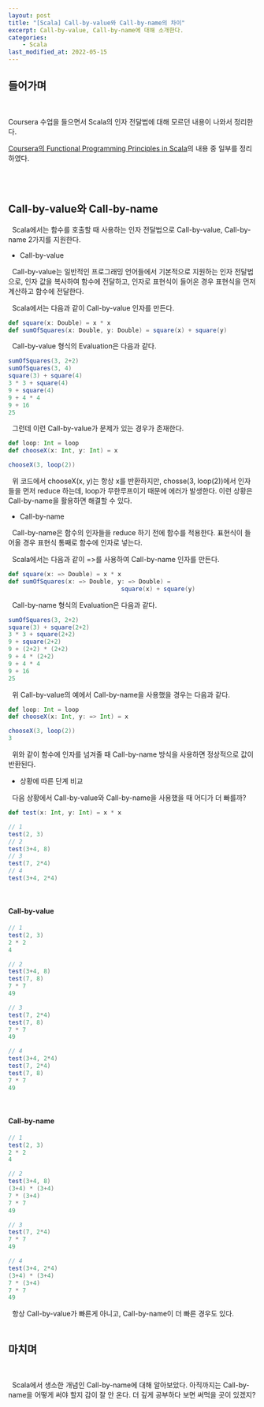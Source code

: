 ```yaml
---
layout: post
title: "[Scala] Call-by-value와 Call-by-name의 차이"
excerpt: Call-by-value, Call-by-name에 대해 소개한다.
categories:
    - Scala
last_modified_at: 2022-05-15
---
```


## 들어가며

<br/>

Coursera 수업을 들으면서 Scala의 인자 전달법에 대해 모르던 내용이 나와서 정리한다.

[Coursera의 Functional Programming Principles in Scala](https://www.coursera.org/learn/scala2-functional-programming)의 내용 중 일부를 정리하였다.

<br/><br/>

## Call-by-value와 Call-by-name

&nbsp; Scala에서는 함수를 호출할 때 사용하는 인자 전달법으로 Call-by-value, Call-by-name 2가지를 지원한다.

- Call-by-value 

&nbsp; Call-by-value는 일반적인 프로그래밍 언어들에서 기본적으로 지원하는 인자 전달법으로, 인자 값을 복사하여 함수에 전달하고, 인자로 표현식이 들어온 경우 표현식을 먼저 계산하고 함수에 전달한다.

&nbsp; Scala에서는 다음과 같이 Call-by-value 인자를 만든다.

```scala
def square(x: Double) = x * x
def sumOfSquares(x: Double, y: Double) = square(x) + square(y)
```

&nbsp; Call-by-value 형식의 Evaluation은 다음과 같다.

```scala
sumOfSquares(3, 2+2)
sumOfSquares(3, 4)
square(3) + square(4)
3 * 3 + square(4)
9 + square(4)
9 + 4 * 4
9 + 16
25
```

&nbsp; 그런데 이런 Call-by-value가 문제가 있는 경우가 존재한다.

```scala
def loop: Int = loop
def chooseX(x: Int, y: Int) = x

chooseX(3, loop(2))
```
&nbsp; 위 코드에서 chooseX(x, y)는 항상 x를 반환하지만, chosse(3, loop(2))에서 인자들을 먼저 reduce 하는데, loop가 무한루프이기 때문에 에러가 발생한다. 이런 상황은 Call-by-name을 활용하면 해결할 수 있다.

- Call-by-name

&nbsp; Call-by-name은 함수의 인자들을 reduce 하기 전에 함수를 적용한다. 표현식이 들어올 경우 표현식 통째로 함수에 인자로 넣는다.

&nbsp; Scala에서는 다음과 같이 =>를 사용하여 Call-by-name 인자를 만든다.

```scala
def square(x: => Double) = x * x
def sumOfSquares(x: => Double, y: => Double) = 
                                square(x) + square(y)
```

&nbsp; Call-by-name 형식의 Evaluation은 다음과 같다.

```scala
sumOfSquares(3, 2+2)
square(3) + square(2+2)
3 * 3 + square(2+2)
9 + square(2+2)
9 + (2+2) * (2+2)
9 + 4 * (2+2)
9 + 4 * 4
9 + 16
25
```

&nbsp; 위 Call-by-value의 예에서 Call-by-name을 사용했을 경우는 다음과 같다.

```scala
def loop: Int = loop
def chooseX(x: Int, y: => Int) = x

chooseX(3, loop(2))
3
```
&nbsp; 위와 같이 함수에 인자를 넘겨줄 때 Call-by-name 방식을 사용하면 정상적으로 값이 반환된다.

- 상황에 따른 단계 비교

&nbsp; 다음 상황에서 Call-by-value와 Call-by-name을 사용했을 때 어디가 더 빠를까?

```scala
def test(x: Int, y: Int) = x * x

// 1
test(2, 3)
// 2
test(3+4, 8)
// 3
test(7, 2*4)
// 4
test(3+4, 2*4)
```
<br/>

#### Call-by-value
```scala
// 1
test(2, 3)
2 * 2
4

// 2
test(3+4, 8)
test(7, 8)
7 * 7
49

// 3
test(7, 2*4)
test(7, 8)
7 * 7
49

// 4
test(3+4, 2*4)
test(7, 2*4)
test(7, 8)
7 * 7
49
```
<br/>

#### Call-by-name
```scala
// 1
test(2, 3)
2 * 2
4

// 2
test(3+4, 8)
(3+4) * (3+4)
7 * (3+4)
7 * 7
49

// 3
test(7, 2*4)
7 * 7
49

// 4
test(3+4, 2*4)
(3+4) * (3+4)
7 * (3+4)
7 * 7
49
```
&nbsp; 항상 Call-by-value가 빠른게 아니고, Call-by-name이 더 빠른 경우도 있다.
<br/><br/>

## 마치며

<br/>

&nbsp; Scala에서 생소한 개념인 Call-by-name에 대해 알아보았다. 아직까지는 Call-by-name을 어떻게 써야 할지 감이 잘 안 온다. 더 깊게 공부하다 보면 써먹을 곳이 있겠지?